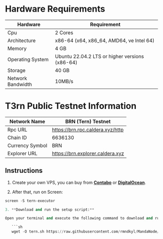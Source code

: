 # Hardware Requirements
| Hardware | Requirement |
| ------------- | ---------------- |
Cpu | 2 Cores
Architecture | x86-64 (x64, x86_64, AMD64, ve Intel 64)
Memory | 4 GB
Operating System | Ubuntu 22.04.2 LTS or higher versions (x86-64)
Storage | 40 GB
Network Bandwidth | 10MB/s 

# T3rn Public Testnet Information
| Network Name     | BRN (Tern) Testnet |
| ------------- | ---------------- |
Rpc URL | https://brn.rpc.caldera.xyz/http
Chain ID | 6636130
Currency Symbol | BRN
Explorer URL | https://brn.explorer.caldera.xyz

## Instructions

1. Create your own VPS, you can buy from **[Contabo](https://contabo.com/)** or **[DigitalOcean](https://m.do.co/c/5423032133fa)**.

2. After that, run on Screen:
```python
screen -S tern-executor

3. **Download and run the setup script:**

Open your terminal and execute the following command to download and run the script:

   ```sh
   wget -O tern.sh https://raw.githubusercontent.com/rmndkyl/MandaNode/main/Tern-Light-Nodes/tern.sh && chmod +x tern.sh && sed -i 's/\r$//' tern.sh && ./tern.sh
   ```